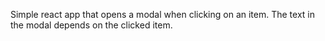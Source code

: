 Simple react app that opens a modal when clicking on an item.
The text in the modal depends on the clicked item.
